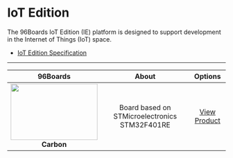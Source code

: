 # IoT Edition

The 96Boards IoT Edition (IE) platform is designed to support development in the Internet of Things (IoT) space.

- [IoT Edition Specification](http://www.96boards.org/ie-specification)

***

| 96Boards                                | About                                                   | Options                                 | 
|:---------------------------------------:|:-------------------------------------------------------:|:---------------------------------------:|
| <img src="" data-canonical-src="" width="200" height="130" /><br> **Carbon** | Board based on STMicroelectronics STM32F401RE  | [View Product](Carbon/README.md)<br> |
